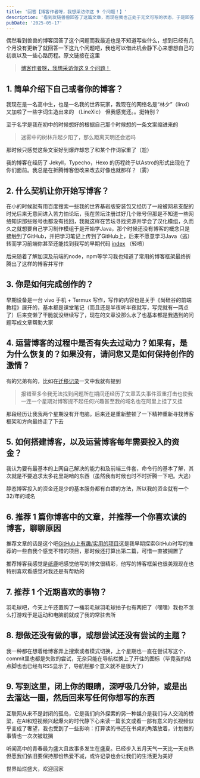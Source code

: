 ```yaml
---
title: '回答【博客作者呀，我想采访你这 9 个问题！】'
description: '看到友链兽兽回答了这篇文章，而现在我也正处于无文可写的状态，于是回答一下这九个问题'
pubDate: '2025-05-17'
---
```


偶然看到兽兽的博客回答了这个问题而我最近也是不知道写些什么，想到已经有几个月没有更新了就回答一下这九个问题吧，我也可以借此机会静下心来想想自己的初衷以及一些心路历程。原文链接在这里
> [博客作者呀，我想采访你这 9 个问题！](https://anotherdayu.com/2024/5962/)

## 1. 简单介绍下自己或者你的博客？

我现在是一名高中生，也是一名我的世界玩家，我现在的网络名是“林夕”（linxi）又加啦了一些字词生造出来的 （LineXic） 但我感觉还。。挺特别？

至于名字是我在初中的时候想好的根据自己那个时候想的一条文案缩进来的
> 迷雾中的树林升起夕阳了，那么距离天明还会远吗

那时候只感觉这条文案好到爆炸却忘了和某个作词家重了（尬）

我的博客在经历了 Jekyll，Typecho，Hexo 的历程终于以Astro的形式出现在了你们面前。我总是在折腾博客但改来改去好像也就那样？（雾）

## 2. 什么契机让你开始写博客？

在小的时候就有用百度搜索一些我的世界基岩版安装包又经历了一段被网易支配的时光后来无意间进入苦力怕论坛，我在苦坛注册过好几个账号但那是不知道一些网络知识那些账号也都没有找回，我就这样在苦坛寻找资源并学会了汉化模组，久而久之就想要自己学习制作模组于是开始学Java，那个时候还没有博客的概念只是接触到了GitHub，并把学习笔记上传到了GitHub上，后来不愿意学习Java（逃）转而学习前端你甚至还能找到我写的早期代码 [index](https://www.linexic.top/code/index.txt) （轻喷）

后来随着了解加深及前端的node，npm等学习我也知道了常用的博客框架最终折腾出了这样的博客并写作

## 3. 你是如何完成创作的？

早期设备是一台 vivo 手机 + Termux 写作，写作的内容也是关于《尚硅谷的前端教程》展开的，基本都是课堂笔记（而且还是半夜听半夜就写，写完就有一两点了）后来变懒了干脆就没继续写了，现在的文章没那么水了也基本都是我遇到的问题写成文章帮助大家

## 4. 运营博客的过程中是否有失去过动力？如果有，是为什么恢复的？如果没有，请问您又是如何保持创作的激情？

有的兄弟有的，比如在[迁移记录](https://www.linexic.top/post/qian-yi-ji-lu/)一文中我就有提到
> 报错至多令我无法找到问题所在期间还经历了文章丢失事件双重打击也使我一连一个星期对博客提不起任何兴趣甚至我的域名也在阿里上挂了又挂

那段经历让我我两个星期没有开电脑。后来还是重新整顿了一下精神重新寻找博客框架和方向最终走了下去

## 5. 如何搭建博客，以及运营博客每年需要投入的资金？

我认为要有最基本的上网自己解决的能力和及前端三件套，命令行的基本了解，其次就是不要追求太多花里胡哨的东西（虽然我有时候也时不时折腾一下吧。大逃）

静态博客投入的资金还是少的基本服务都有白嫖的方法，所以我的资金就有一个32/年的域名

## 6. 推荐 1 篇你博客中的文章，并推荐一个你喜欢读的博客，聊聊原因

推荐文章的话是这个吧[GitHub上有趣/实用的项目](https://www.linexic.top/post/github-stear/)这是我早期探索GitHub时写的推荐的一些自我个感觉不错的项目，那时候还打算出第二篇，可惜一直被搁置了

推荐博客我感觉是[纸鹿](https://blog.zhilu.cyou/)吧感觉他写的博文很精彩，他写的博客框架也很美观现在也特别喜欢看感觉对我还是有帮助的

## 7. 推荐 1 个近期喜欢的事物？

羽毛球吧，今天上午还置购了一桶羽毛球羽毛球拍子也有两把了（嘿嘿）我也不怎么打游戏于是运动和电脑前就成了我的常驻去所

## 8. 想做还没有做的事，或想尝试还没有尝试的主题？

我一种都在想着给博客弄上搜索或者模式切换，上个星期也一直在尝试写这个，commit里也都是失败的尝试，无奈只能在导航栏换上了开往的图标（毕竟我的站点脚也也已经有RSS显示了，导航栏那个意义就不是很大了）

## 9. 写到这里，闭上你的眼睛，深呼吸几分钟，或是出去溜达一圈，然后回来写任何你想写的东西

互联网从来不是封闭的孤岛，它是我们向外探索的另一种媒介是我们与人交流的桥梁，在AI和短视频兴起爆火的时代静下心来读一篇长文或看一部有意义的长视频似乎变成了奢望，我也受到了一些影响：打算读的书还在书桌的角落放着，计划做的事情也一次次被耽搁

听闻高中的青春最为盛大且故事多发生在盛夏。已经步入五月天气一天比一天炎热但愿我们依旧要保持那份热爱不减，或许记录也会让我们的生活更为美好

世界灿烂盛大，欢迎回家
